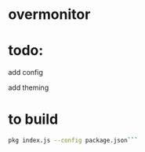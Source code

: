 # overmonitor

# todo:

add config

add theming

# to build

```bash
pkg index.js --config package.json``` 